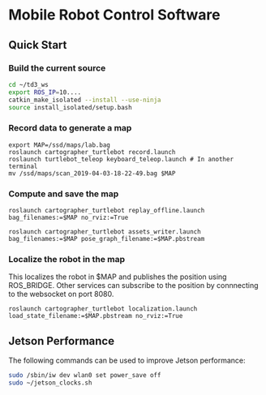 # Mobile Robot Control Software

## Quick Start
### Build the current source
```sh
cd ~/td3_ws
export ROS_IP=10....
catkin_make_isolated --install --use-ninja
source install_isolated/setup.bash
```

### Record data to generate a map 
```
export MAP=/ssd/maps/lab.bag
roslaunch cartographer_turtlebot record.launch
roslaunch turtlebot_teleop keyboard_teleop.launch # In another terminal
mv /ssd/maps/scan_2019-04-03-18-22-49.bag $MAP
```

### Compute and save the map
```
roslaunch cartographer_turtlebot replay_offline.launch bag_filenames:=$MAP no_rviz:=True

roslaunch cartographer_turtlebot assets_writer.launch bag_filenames:=$MAP pose_graph_filename:=$MAP.pbstream
```

### Localize the robot in the map
This localizes the robot in $MAP and publishes the position using ROS_BRIDGE.
Other services can subscribe to the position by connnecting to the websocket on port 8080.
```
roslaunch cartographer_turtlebot localization.launch load_state_filename:=$MAP.pbstream no_rviz:=True
```

## Jetson Performance
The following commands can be used to improve Jetson performance:
```sh
sudo /sbin/iw dev wlan0 set power_save off
sudo ~/jetson_clocks.sh
```
